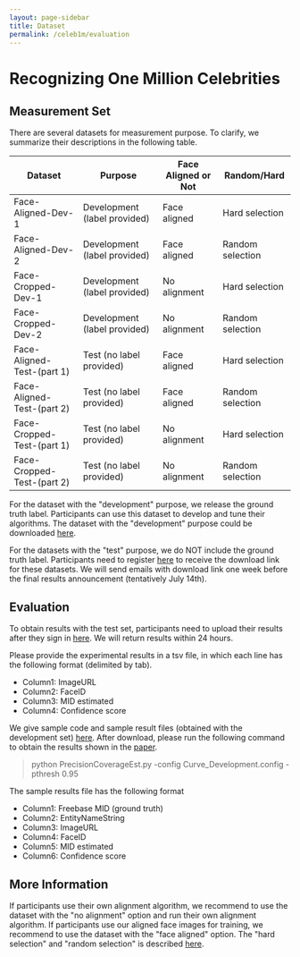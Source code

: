 ```yaml
---
layout: page-sidebar
title: Dataset
permalink: /celeb1m/evaluation
---
```

# Recognizing One Million Celebrities 
## Measurement Set

There are several datasets for measurement purpose. 
To clarify, 
we summarize their descriptions in the following table. 

| Dataset                  | Purpose           | Face Aligned or Not     |Random/Hard      |
| -------------------------|-------------------| -------------------|-----------------|
| Face-Aligned-Dev-1       | Development (label provided)      | Face aligned       |Hard selection  |
| Face-Aligned-Dev-2       | Development (label provided)        | Face aligned       |Random selection |
| Face-Cropped-Dev-1       | Development (label provided)        | No alignment       |Hard selection   |
| Face-Cropped-Dev-2       | Development (label provided)        | No alignment       |Random selection |
| Face-Aligned-Test-(part 1)      | Test (no label provided)              | Face aligned       |Hard selection   |
| Face-Aligned-Test-(part 2)      | Test (no label provided)              | Face aligned       |Random selection |
| Face-Cropped-Test-(part 1)      | Test (no label provided)              | No alignment       |Hard selection   |
| Face-Cropped-Test-(part 2)      | Test (no label provided)              | No alignment       |Random selection |


For the dataset with the "development" purpose, 
we release the ground truth label. 
Participants can use this dataset to develop and tune their algorithms. 
The dataset with the "development" purpose could be downloaded [here](/download/devset). 

For the datasets with the "test" purpose, 
we do NOT include the ground truth label. 
Participants need to register [here](http://imhub-eastus2.cloudapp.net:9999/user/sign-in)
to receive the download link for these datasets.
We will send emails with download link one week before the final results announcement (tentatively July 14th). 

## Evaluation
To obtain results with the test set, 
participants need to upload their results after they sign in [here](http://imhub-eastus2.cloudapp.net:9999/user/sign-in). 
We will return results within 24 hours. 

Please provide the experimental results in a tsv file, in which each line has the following format (delimited by tab). 

* Column1: ImageURL
* Column2: FaceID
* Column3: MID estimated 
* Column4: Confidence score

We give sample code and sample result files (obtained with the development set)
[here](https://1drv.ms/f/s!AsQPov4_i5H0gSVo3bxDuWWNRYQU). 
After download, please run the following command to obtain the results shown in the [paper](https://www.microsoft.com/en-us/research/publication/ms-celeb-1m-dataset-benchmark-large-scale-face-recognition-2/). 
> python PrecisionCoverageEst.py -config Curve_Development.config -pthresh 0.95

The sample results file has the following format
* Column1: Freebase MID (ground truth)
* Column2: EntityNameString
* Column3: ImageURL
* Column4: FaceID
* Column5: MID estimated 
* Column6: Confidence score

## More Information
If participants use their own alignment algorithm, 
we recommend to use the dataset with the "no alignment" option and run their own alignment algorithm. 
If participants use our aligned face images for training, 
we recommend to use the dataset with the "face aligned" option. 
The "hard selection" and "random selection" is described [here](/celeb1m/dataset).  










